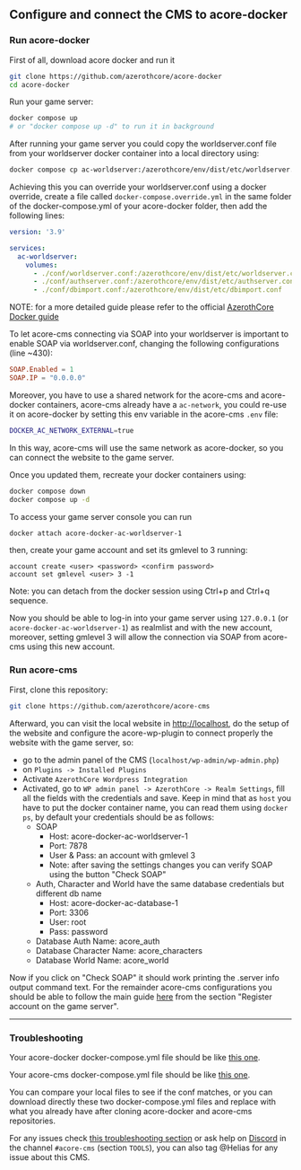 ## Configure and connect the CMS to acore-docker

### Run acore-docker

First of all, download acore docker and run it

```bash
git clone https://github.com/azerothcore/acore-docker
cd acore-docker
```

Run your game server:

```bash
docker compose up
# or "docker compose up -d" to run it in background
```

After running your game server you could copy the worldserver.conf file from your worldserver docker container into a local directory using:

```bash
docker compose cp ac-worldserver:/azerothcore/env/dist/etc/worldserver.conf conf
```

Achieving this you can override your worldserver.conf using a docker override, create a file called `docker-compose.override.yml` in the same folder of the docker-compose.yml of your acore-docker folder, then add the following lines:

```yml
version: '3.9'

services:
  ac-worldserver:
    volumes:
      - ./conf/worldserver.conf:/azerothcore/env/dist/etc/worldserver.conf
      - ./conf/authserver.conf:/azerothcore/env/dist/etc/authserver.conf
      - ./conf/dbimport.conf:/azerothcore/env/dist/etc/dbimport.conf
```

NOTE: for a more detailed guide please refer to the official [AzerothCore Docker guide](https://www.azerothcore.org/acore-docker/#changing-your-server-configurations)

To let acore-cms connecting via SOAP into your worldserver is important to enable SOAP via worldserver.conf, changing the following configurations (line ~430):

```conf
SOAP.Enabled = 1
SOAP.IP = "0.0.0.0"
```

Moreover, you have to use a shared network for the acore-cms and acore-docker containers, acore-cms already have a `ac-network`, you could re-use it on acore-docker by setting this 
env variable in the acore-cms `.env` file:

```bash
DOCKER_AC_NETWORK_EXTERNAL=true
```

In this way, acore-cms will use the same network as acore-docker, so you can connect the website to the game server.


Once you updated them, recreate your docker containers using:

```bash
docker compose down
docker compose up -d
```

To access your game server console you can run

```bash
docker attach acore-docker-ac-worldserver-1
```

then, create your game account and set its gmlevel to 3 running:

```
account create <user> <password> <confirm password>
account set gmlevel <user> 3 -1
```

Note: you can detach from the docker session using Ctrl+p and Ctrl+q sequence.

Now you should be able to log-in into your game server using `127.0.0.1` (or `acore-docker-ac-worldserver-1`) as realmlist and with the new account, moreover, setting gmlevel 3 will allow the connection via SOAP from acore-cms using this new account.

### Run acore-cms

First, clone this repository:

```bash
git clone https://github.com/azerothcore/acore-cms
```

Afterward, you can visit the local website in [http://localhost](http://localhost), do the setup of the website and configure the acore-wp-plugin to connect properly the website with the game server, so:

- go to the admin panel of the CMS (`localhost/wp-admin/wp-admin.php`)
- on `Plugins -> Installed Plugins`
- Activate `AzerothCore Wordpress Integration`
- Activated, go to `WP admin panel -> AzerothCore -> Realm Settings`, fill all the fields with the credentials and save. Keep in mind that as `host` you have to put the docker container name, you can read them using `docker ps`, by default your credentials should be as follows:
  - SOAP
    - Host: acore-docker-ac-worldserver-1
    - Port: 7878
    - User & Pass: an account with gmlevel 3
    - Note: after saving the settings changes you can verify SOAP using the button "Check SOAP"
  - Auth, Character and World have the same database credentials but different db name
    - Host: acore-docker-ac-database-1
    - Port: 3306
    - User: root
    - Pass: password
  - Database Auth Name: acore_auth
  - Database Character Name: acore_characters
  - Database World Name: acore_world

Now if you click on "Check SOAP" it should work printing the .server info output command text.
For the remainder acore-cms configurations you should be able to follow the main guide [here](https://github.com/azerothcore/acore-cms/blob/master/docs/configure-cms.md) from the section "Register account on the game server".

---

### Troubleshooting

Your acore-docker docker-compose.yml file should be like [this one](https://gist.github.com/Helias/c541edbef85d8992311e4ec049961920#file-acore-docker_docker-compose-yml).

Your acore-cms docker-compose.yml file should be like [this one](https://gist.github.com/Helias/c541edbef85d8992311e4ec049961920#file-acore-cms_docker-compose-yml).

You can compare your local files to see if the conf matches, or you can download directly these two docker-compose.yml files and replace with what you already have after cloning acore-docker and acore-cms repositories.

For any issues check [this troubleshooting section](https://github.com/azerothcore/acore-cms/blob/master/docs/configure-cms.md#troubleshooting) or ask help on [Discord](https://discord.gg/gkt4y2x) in the channel `#acore-cms` (section `TOOLS`), you can also tag @Helias for any issue about this CMS.
